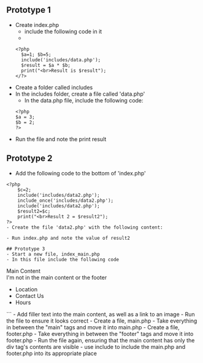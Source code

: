 ## Prototype 1
- Create index.php
  - include the following code in it
  - 
  ``` 
  <?php
    $a=1; $b=5;
    include('includes/data.php');
    $result = $a * $b;
    print("<br>Result is $result");
  </?>
  ```
- Create a folder called includes
- In the includes folder, create a file called 'data.php'
  - In the data.php file, include the following code:
  ```
  <?php 
  $a = 3;
  $b = 2; 
  ?>
  ```
- Run the file and note the print result

## Prototype 2
- Add the following code to the bottom of 'index.php'
```
<?php
    $c=2;
    include('includes/data2.php');
    include_once('includes/data2.php');
    include('includes/data2.php');
    $result2=$c;
    print("<br>Result 2 = $result2");
?>
- Create the file 'data2.php' with the following content:
```
<?php 
$c = $c * 2; 
?>
```
- Run index.php and note the value of result2
    
## Prototype 3
- Start a new file, index_main.php
- In this file include the following code
```
<main id="main_content">
    Main Content
</main>
<div>I'm not in the main content or the footer</div>
<footer>
    <nav id="site_map">
        <ul>
            <li>Location</li>
            <li>Contact Us</li>
            <li>Hours</li>
        </ul>
    </nav>
</footer>
```
- Add filler text into the main content, as well as a link to an image
- Run the file to ensure it looks correct
- Create a file, main.php
  - Take everything in between the "main" tags and move it into main.php
- Create a file, footer.php
  - Take everything in between the "footer" tags and move it into footer.php
- Run the file again, ensuring that the main content has only the div tag's contents are visible
- use include to include the main.php and footer.php into its appropriate place

